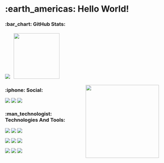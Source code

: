 <h1>:earth_americas: Hello World!</h1>
<h3>:bar_chart: GitHub Stats:
<div><br>
<img  src ="https://github-readme-stats.vercel.app/api?username=MatheusSakuragui&theme=dark&show_icons=true&title_color=6E33B5&text_color=ffffff&border_color=8108a6&icon_color=6E33B5&hide=prs,issues"/>
 &nbsp; 
<img height="150" src = "https://github-readme-stats.vercel.app/api/top-langs/?username=MatheusSakuragui&theme=dark&title_color=6E33B5&text_color=ffffff&border_color=8108a6&icon_color=6E33B5&layout=compact" />
</div>
</h3> 
 <a href="https://www.leagueoflegends.com/pt-br/champions/heimerdinger/"><img width="240px" align="right" src="https://media.giphy.com/media/YHkrDaZ59oqRC7CLiV/giphy.gif" /></a>
<h3>:iphone: Social:</h3>
<p>
  <a href="https://www.linkedin.com/in/matheus-henrique-lemes-sakuragui/"><img src="https://img.shields.io/badge/LinkedIn-151515?style=for-the-badge&logo=linkedin&logoColor=602D9B"/></a>
  <a href="https://mail.google.com/mail/u/0/?fs=1&to=matheus.lemesakuragui@gmail.com&su=&body=&bcc=&tf=cm"><img src="https://img.shields.io/badge/Gmail-151515?style=for-the-badge&logo=gmail&logoColor=602D9B"/></a>
  <a href="https://discord.com/users/661334263127605291"><img src="https://img.shields.io/badge/Discord-151515?style=for-the-badge&logo=discord&logoColor=602D9B"/></a>

 </p>
<h3>:man_technologist: Technologies And Tools:</h3>
<p>

   <a href="https://developer.mozilla.org/pt-BR/docs/Web/HTML"><img src="https://img.shields.io/badge/HTML5-151515?style=for-the-badge&logo=html5&logoColor=602D9B"/></a>
   <a href="https://developer.mozilla.org/pt-BR/docs/Web/CSS"><img src="https://img.shields.io/badge/CSS3-151515?style=for-the-badge&logo=css3&logoColor=602D9B"/></a>
    <a href="https://developer.mozilla.org/pt-BR/docs/Web/JavaScript"><img src="https://img.shields.io/badge/JavaScript-151515?style=for-the-badge&logo=javascript&logoColor=602D9B"/></a><br>
 
   <a href="https://flask.palletsprojects.com/en/2.0.x/"><img src="https://img.shields.io/badge/Flask-151515?style=for-the-badge&logo=flask&logoColor=602D9B"/></a>
   <a href="https://www.python.org/"><img src="https://img.shields.io/badge/Python-151515?style=for-the-badge&logo=python&logoColor=602D9B"/></a>
   <a href="https://www.mysql.com/"><img src="https://img.shields.io/badge/MySQL-151515?style=for-the-badge&logo=mysql&logoColor=602D9B"/></a>
   <br>
 
   <a href="https://nodejs.org/pt-br/"><img src="https://img.shields.io/badge/Node.js-151515?style=for-the-badge&logo=nodedotjs&logoColor=602D9B"/></a>
   <a href="https://pt-br.reactjs.org"><img src="https://img.shields.io/badge/React-151515?style=for-the-badge&logo=react&logoColor=602D9B"/></a>
   <a href="https://www.typescriptlang.org/pt/"><img src="https://img.shields.io/badge/TypeScript-151515?style=for-the-badge&logo=typescript&logoColor=602D9B"/></a>
 

 
 
 
 
   <!-- <a href="https://devcenter.heroku.com/"><imgsrc="https://img.shields.io/badge/Heroku-151515?style=for-the-badge&logo=heroku&logoColor=602D9B"/></a> -->
<p>

